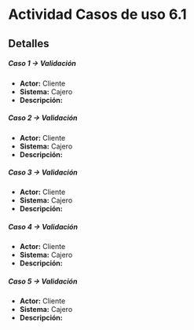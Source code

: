# Actividad Casos de uso 6.1


## Detalles

##### Caso 1 -> Validación 
- **Actor:** Cliente
- **Sistema:** Cajero
- **Descripción:**

##### Caso 2 -> Validación 
- **Actor:** Cliente
- **Sistema:** Cajero
- **Descripción:**

##### Caso 3 -> Validación 
- **Actor:** Cliente
- **Sistema:** Cajero
- **Descripción:**

##### Caso 4 -> Validación 
- **Actor:** Cliente
- **Sistema:** Cajero
- **Descripción:**

##### Caso 5 -> Validación 
- **Actor:** Cliente
- **Sistema:** Cajero
- **Descripción:**
